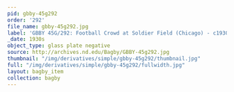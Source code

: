```yaml
---
pid: gbby-45g292
order: '292'
file_name: gbby-45g292.jpg
label: 'GBBY 45G/292: Football Crowd at Soldier Field (Chicago) - c1930s'
_date: 1930s
object_type: glass plate negative
source: http://archives.nd.edu/Bagby/GBBY-45g292.jpg
thumbnail: "/img/derivatives/simple/gbby-45g292/thumbnail.jpg"
full: "/img/derivatives/simple/gbby-45g292/fullwidth.jpg"
layout: bagby_item
collection: bagby
---
```

